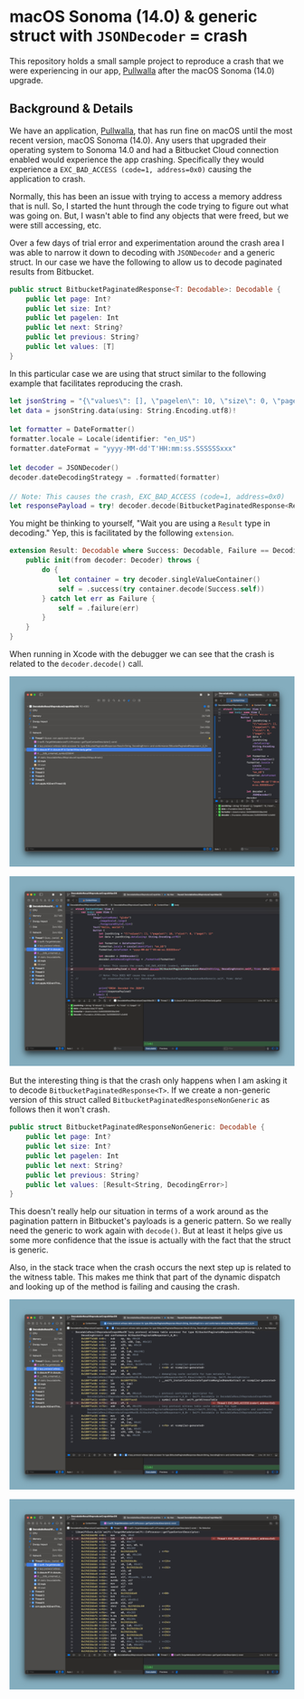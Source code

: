 # macOS Sonoma (14.0) & generic struct with `JSONDecoder` = crash

This repository holds a small sample project to reproduce a crash that we were
experiencing in our app, [Pullwalla](https://pullwalla.com) after the macOS
Sonoma (14.0) upgrade.

## Background & Details

We have an application, [Pullwalla](https://pullwalla.com), that has run fine
on macOS until the most recent version, macOS Sonoma (14.0). Any users that
upgraded their operating system to Sonoma 14.0 and had a Bitbucket Cloud
connection enabled would experience the app crashing. Specifically they would
experience a `EXC_BAD_ACCESS (code=1, address=0x0)` causing the application to
crash.

Normally, this has been an issue with trying to access a memory address that is
null. So, I started the hunt through the code trying to figure out what was
going on. But, I wasn't able to find any objects that were freed, but we were
still accessing, etc.

Over a few days of trial error and experimentation around the crash area I was
able to narrow it down to decoding with `JSONDecoder` and a generic struct. In
our case we have the following to allow us to decode paginated results from
Bitbucket.

```swift
public struct BitbucketPaginatedResponse<T: Decodable>: Decodable {
    public let page: Int?
    public let size: Int?
    public let pagelen: Int
    public let next: String?
    public let previous: String?
    public let values: [T]
}
```

In this particular case we are using that struct similar to the following
example that facilitates reproducing the crash.

```swift
let jsonString = "{\"values\": [], \"pagelen\": 10, \"size\": 0, \"page\": 1}"
let data = jsonString.data(using: String.Encoding.utf8)!

let formatter = DateFormatter()
formatter.locale = Locale(identifier: "en_US")
formatter.dateFormat = "yyyy-MM-dd'T'HH:mm:ss.SSSSSSxxx"

let decoder = JSONDecoder()
decoder.dateDecodingStrategy = .formatted(formatter)

// Note: This causes the crash, EXC_BAD_ACCESS (code=1, address=0x0)
let responsePayload = try! decoder.decode(BitbucketPaginatedResponse<Result<String, DecodingError>>.self, from: data)
```

You might be thinking to yourself, "Wait you are using a `Result` type in
decoding." Yep, this is facilitated by the following `extension`.

```swift
extension Result: Decodable where Success: Decodable, Failure == DecodingError {
    public init(from decoder: Decoder) throws {
        do {
            let container = try decoder.singleValueContainer()
            self = .success(try container.decode(Success.self))
        } catch let err as Failure {
            self = .failure(err)
        }
    }
}
```

When running in Xcode with the debugger we can see that the crash is related to
the `decoder.decode()` call.

![alt text](https://github.com/uptech/DecodableResultReproduceCrapshMacOS/blob/main/screenshots/crash_stack_trace.png?raw=true)

![alt text](https://github.com/uptech/DecodableResultReproduceCrapshMacOS/blob/main/screenshots/line_code_highlighted_when_crashed.png?raw=true)


But the interesting thing is that the crash only happens when I am asking it to
decode `BitbucketPaginatedResponse<T>`. If we create a non-generic version of
this struct called `BitbucketPaginatedResponseNonGeneric` as follows then it
won't crash.

```swift
public struct BitbucketPaginatedResponseNonGeneric: Decodable {
    public let page: Int?
    public let size: Int?
    public let pagelen: Int
    public let next: String?
    public let previous: String?
    public let values: [Result<String, DecodingError>]
}
```

This doesn't really help our situation in terms of a work around as the
pagination pattern in Bitbucket's payloads is a generic pattern. So we really
need the generic to work again with `decode()`. But at least it helps give us
some more confidence that the issue is actually with the fact that the struct
is generic.

Also, in the stack trace when the crash occurs the next step up is related to
the witness table. This makes me think that part of the dynamic dispatch and
looking up of the method is failing and causing the crash.

![alt text](https://github.com/uptech/DecodableResultReproduceCrapshMacOS/blob/main/screenshots/witness_table_stack_step.png?raw=true)

![alt text](https://github.com/uptech/DecodableResultReproduceCrapshMacOS/blob/main/screenshots/getTypeContextDescriptor_stack_step.png?raw=true)

